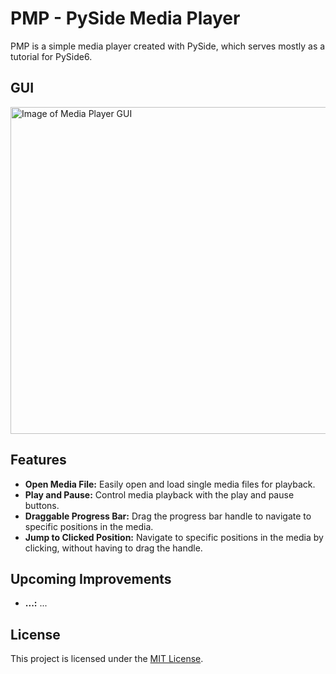 # PMP - PySide Media Player

PMP is a simple media player created with PySide, which serves mostly as a tutorial for PySide6.

## GUI

<img width="523" alt="Image of Media Player GUI" src="https://github.com/FB-O/PMP/assets/66149212/7bc8993b-0089-4963-b50d-ec7084119673">


## Features

- **Open Media File:** Easily open and load single media files for playback.
- **Play and Pause:** Control media playback with the play and pause buttons.
- **Draggable Progress Bar:** Drag the progress bar handle to navigate to specific positions in the media.
- **Jump to Clicked Position:** Navigate to specific positions in the media by clicking, without having to drag the handle.

## Upcoming Improvements

- **...:** ...

## License

This project is licensed under the [MIT License](LICENSE.md).

